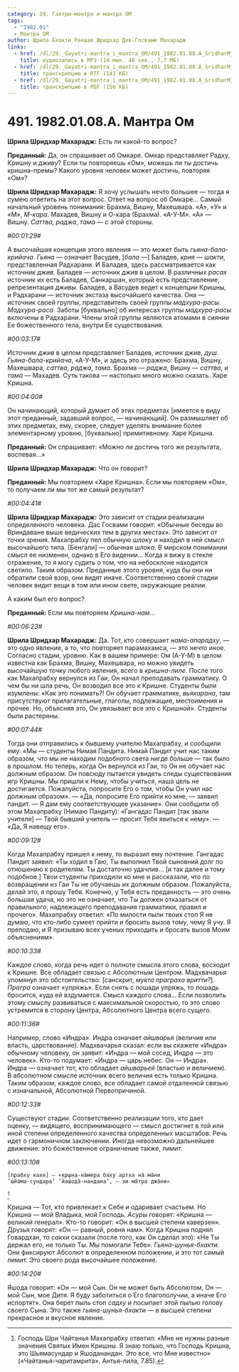 ```yaml
---
category: 29. Гаятри-мантра и мантра ОМ
tags:
  - "1982.01"
  - Мантра ОМ
author: Шрила Бхакти Ракшак Шридхар Дев-Госвами Махарадж
links:
  - href: /dl/29._Gayatri-mantra_i_mantra_OM/491_1982.01.08.A_SridharMj_Mantra_OM.mp3
    title: аудиозапись в MP3 (14 мин. 48 сек., 7,7 МБ)
  - href: /dl/29._Gayatri-mantra_i_mantra_OM/491_1982.01.08.A_SridharMj_Mantra_OM.rtf
    title: транскрипцию в RTF (143 КБ)
  - href: /dl/29._Gayatri-mantra_i_mantra_OM/491_1982.01.08.A_SridharMj_Mantra_OM.pdf
    title: транскрипцию в PDF (156 КБ)
---
```


# 491. 1982.01.08.A. Мантра Ом

**Шрила Шридхар Махарадж:** Есть ли какой-то вопрос?

**Преданный:** Да, он спрашивает об Омкаре. Омкар представляет Радху, Кришну и *дживу*? Если ты повторяешь «Ом», можешь ли ты достичь кришна-премы? Какого уровня человек может достичь, повторяя «Ом»?

**Шрила Шридхар Махарадж:** Я хочу услышать нечто большее — тогда я сумею ответить на этот вопрос. Ответ на вопрос об Омкаре… Самый начальный уровень понимания: Брахма, Вишну, Махешвара. «А», «У» и «М», *М-кара*. Махадев, Вишну и О-кара (Брахма). «А-У-М». «А» — Вишну. *Саттва*, *раджа*, *тама* — с этой стороны.

*#00:01:29#*

А высочайшая концепция этого явления — это может быть *гьяна-бала-крийача*. *Гьяна* — означает Васудев, [*бала* —] Баладев, *крия* — *шакти*, представленная Радхарани. И Баладев, здесь рассматривается как источник *джив.* Баладев — источник *джив* в целом. В различных *расах* источник их есть Баладев, Санкаршан, который есть представление, репрезентация *дживы.* Баладев, а Васудев ведет к концепции Кришны, и Радхарани — источник экстаза высочайшего качества. Она — источник своей группы, представитель своей группы *мадхура-расы*. *Мадхура-раса*. Заботы [буквально] об интересах группы *мадхура-расы* включены в Радхарани. Члены этой группы являются атомами в сиянии Ее божественного тела, внутри Ее существования.

*#00:03:17#*

Источник *джив* в целом представляет Баладев, источник джив, *душ*. *Гьяна-бала-крийача*, «А-У-М», и здесь это отражено: Брахма, Вишну, Махешвара, *саттва*, *раджа*, *тама*. Брахма — *раджа*, Вишну — *саттва*, и *тама* — Махадев. Суть такова — настолько много можно сказать. Харе Кришна.

*#00:04:00#*

Он начинающий, который думает об этих предметах [имеется в виду этот преданный, задавший вопрос, — начинающий]. Он размышляет об этих предметах, ему, скорее, следует уделять внимание более элементарному уровню, [буквально] примитивному. Харе Кришна.

**Преданный:** Он спрашивает: «Можно ли достичь того же результата, воспевая…»

**Шрила Шридхар Махарадж:** Что он говорит?

**Преданный:** Мы повторяем «Харе Кришна». Если мы повторяем «Ом», то получаем ли мы тот же самый результат?

*#00:04:41#*

**Шрила Шридхар Махарадж:** Это зависит от стадии реализации определенного человека. Дас Госвами говорит: «Обычные беседы во Вриндаване выше ведических тем в других местах». Это зависит от точки зрения. Махапрабху пел обычную *шлоку* и находил в ней смысл высочайшего типа. [Бенгали] — обычная *шлока*. В мирском понимании смысл ее низменен, однако в Его видении… Когда я вижу в стекле отражение, то я могу судить о том, что на небосклоне находится светило. Таким образом. Преданные этого уровня, куда бы они ни обратили свой взор, они видят иначе. Соответственно своей стадии человек видит вещи в том или ином свете, окружающие реалии.

А каким был его вопрос?

**Преданный:** Если мы повторяем *Кришна-нам*…

*#00:06:23#*

**Шрила Шридхар Махарадж:** Да. Тот, кто совершает *нама-апарадху*, — это одно явление, а то, что повторяет парамахамса, — это нечто иное. Согласно стадии, уровню. Как в вашем примере: Ом (А-У-М) в целом известна как Брахма, Вишну, Махешвара, но можно увидеть высочайшую точку любого явления, всего в *кришна-лиле*. После того как Махапрабху вернулся из Гаи, Он начал преподавать грамматику. О чем бы ни шла речь, Он возводил все это к Кришне. Студенты были изумлены: «Как это понимать?! Он обучает грамматике, *вьякарана*, там присутствуют прилагательные, глаголы, подлежащие, местоимения и прочее. Но, объясняя это, Он увязывает все это с Кришной». Студенты были растеряны.

*#00:07:44#*

Тогда они отправились к бывшему учителю Махапрабху, и сообщили ему: «Мы — студенты Нимая Пандита. Нимай Пандит учит нас таким образом, что мы не находим подобного света нигде больше — так было в прошлом. Но теперь, когда Он вернулся из Гаи, то Он не обучает нас должным образом. Он повсюду пытается увидеть следы существования игр Кришны. Мы пришли к Нему, чтобы учиться, наша цель не достигается. Пожалуйста, попросите Его о том, чтобы Он учил нас должным образом». — «Да, попросите Его прийти ко мне, — заявил пандит. — Я дам ему соответствующее указание». Они сообщили об этом Махапрабху (Нимаю Пандиту): «Гангадас Пандит [так звали учителя] — Твой бывший учитель — просит Тебя явиться к нему». — «Да, Я навещу его».

*#00:09:12#*

Когда Махапрабху пришел к нему, то выразил ему почтение. Гангадас Пандит заявил: «Ты ходил в Гаю, Ты выполнил Твой сыновний долг по отношению к родителям. Ты достаточно удачлив… [и так далее и тому подобное.] Твои студенты приходили ко мне и рассказали, что по возвращении из Гаи Ты не обучаешь их должным образом. Пожалуйста, делай это, я прошу Тебя. Конечно, у Тебя есть преданность — это очень большая удача, но это не означает, что Ты должен отказаться от правильного, надлежащего преподавания грамматики, правил и прочего». Махапрабху ответил: «По милости пыли твоих стоп Я не думаю, что кто-либо сумеет прийти и бросить вызов тому, чему Я учу. Я преподаю, и Я призываю всех ученых приходить и бросать вызов Моим объяснениям».

*#00:10:33#*

Каждое слово, когда речь идет о полноте смысла этого слова, восходит к Кришне. Все обладает связью с Абсолютным Центром. Мадхвачарья упомянул это обстоятельство: [санскрит, *мукта праграха вритти?*]. *Прагра* означает «упряжь». Если снять с лошади упряжь, то лошадь бросится, куда ей вздумается. Смысл каждого слова… Если позволить этому смыслу развиваться с максимальной скоростью, то это слово устремится в сторону Центра, Абсолютного Центра всего сущего.

*#00:11:36#*

Например, слово «Индра». Индра означает *айшварья* (величие или власть, царствование). Мадхвачарья сказал: если вы скажете «Индра» обычному человеку, он заявит: «Индра — мой сосед, Индра — это человек». Кто-то подумает: «Индра — царь небес. Он — Индра». Индра — означает тот, кто обладает *айшварьей* (властью и величием). В абсолютном смысле источник всего величия есть только Кришна. Таким образом, каждое слово, все обладает самой отдаленной связью с изначальной, Абсолютной Первопричиной.

*#00:12:33#*

Существуют стадии. Соответственно реализации того, кто дает оценку, — видящего, воспринимающего — смысл достигнет в той или иной степени определенного качества определенных масштабов. Речь идет о гармоничном заключении. Иногда невозможно дальнейшее движение: это божественное ограничение также, лимит.

*#00:13:10#*

    [прабху кахе] — «кр̣ш̣н̣а-на̄мера баху артха на̄ ма̄ни
    ’ш́йа̄ма-сундара’ ’йаш́ода̄-нандана’, — эи ма̄тра джа̄ни»
[^_ftn1]

Кришна — Тот, кто привлекает к Себе и одаривает счастьем. Но Кришна — мой Владыка, мой Господь. *Асуры* говорят: «Кришна — великий генерал». Кто-то говорит: «Он в высшей степени каверзен». Друзья говорят: «Он — равный, ровня нам». Когда Кришна поднял Говардхан, то *сакхи* сказали (после того, как Он сделал это): «Не Ты держал его, не только Ты. Мы помогали Тебе». *Гьяна-шунья-бхакти*. Они фиксируют Абсолют в определенном положении, и это тот самый лимит. Это своего рода высочайшее положение.

*#00:14:20#*

Яшода говорит: «Он — мой Сын. Он не может быть Абсолютом, Он — мой Сын, мое Дитя. Я буду заботиться о Его благополучии, а иначе Его испортят». Она берет пыль стоп *садху* и посыпает этой пылью голову своего Сына. Это также *гьяна-шунья-бхакти* — в высшей степени прекрасное и вкусное явление.



[^_ftn1]: Господь Шри Чайтанья Махапрабху ответил: «Мне не нужны разные значения Святых Имен Кришны. Я знаю только, что Господь Кришна, это Шьямасундар и Яшоданандан. Это все, что Мне известно» («Чайтанья-чаритамрита», Антья-лила, 7.85).

